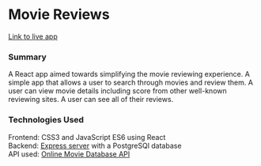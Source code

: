 # Movie Reviews

[Link to live app](https://movie-app.eddiebueno.now.sh/login)

### Summary
A React app aimed towards simplifying the movie reviewing experience. A simple app that allows a user to search
through movies and review them. A user can view movie details including score from other well-known reviewing sites.
A user can see all of their reviews. 


### Technologies Used
Frontend: CSS3 and JavaScript ES6 using React  
Backend: [Express server](https://github.com/eddiebueno/movie-server) with a PostgreSQl database  
API used: [Online Movie Database API](http://www.omdbapi.com/)
